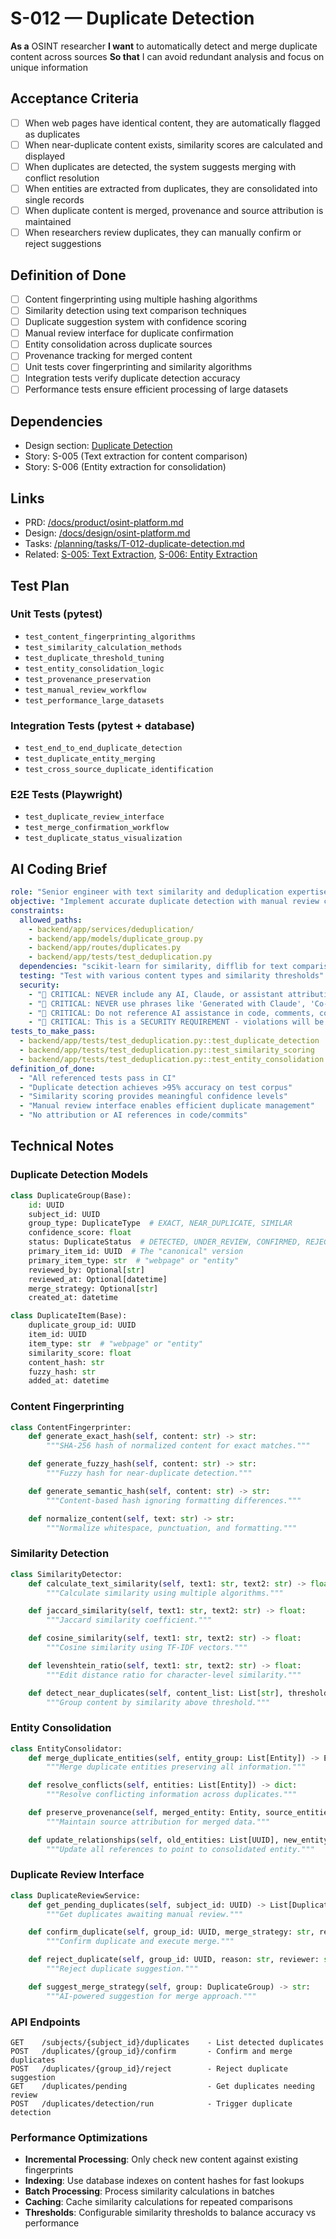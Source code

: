 # S-012 — Duplicate Detection

**As a** OSINT researcher
**I want** to automatically detect and merge duplicate content across sources
**So that** I can avoid redundant analysis and focus on unique information

## Acceptance Criteria
- [ ] When web pages have identical content, they are automatically flagged as duplicates
- [ ] When near-duplicate content exists, similarity scores are calculated and displayed
- [ ] When duplicates are detected, the system suggests merging with conflict resolution
- [ ] When entities are extracted from duplicates, they are consolidated into single records
- [ ] When duplicate content is merged, provenance and source attribution is maintained
- [ ] When researchers review duplicates, they can manually confirm or reject suggestions

## Definition of Done
- [ ] Content fingerprinting using multiple hashing algorithms
- [ ] Similarity detection using text comparison techniques
- [ ] Duplicate suggestion system with confidence scoring
- [ ] Manual review interface for duplicate confirmation
- [ ] Entity consolidation across duplicate sources
- [ ] Provenance tracking for merged content
- [ ] Unit tests cover fingerprinting and similarity algorithms
- [ ] Integration tests verify duplicate detection accuracy
- [ ] Performance tests ensure efficient processing of large datasets

## Dependencies
- Design section: [Duplicate Detection](../../docs/design/osint-platform.md#advanced-features)
- Story: S-005 (Text extraction for content comparison)
- Story: S-006 (Entity extraction for consolidation)

## Links
- PRD: [/docs/product/osint-platform.md](../../docs/product/osint-platform.md)
- Design: [/docs/design/osint-platform.md](../../docs/design/osint-platform.md)
- Tasks: [/planning/tasks/T-012-duplicate-detection.md](../tasks/T-012-duplicate-detection.md)
- Related: [S-005: Text Extraction](S-005-text-extraction.md), [S-006: Entity Extraction](S-006-entity-extraction.md)

## Test Plan

### Unit Tests (pytest)
- `test_content_fingerprinting_algorithms`
- `test_similarity_calculation_methods`
- `test_duplicate_threshold_tuning`
- `test_entity_consolidation_logic`
- `test_provenance_preservation`
- `test_manual_review_workflow`
- `test_performance_large_datasets`

### Integration Tests (pytest + database)
- `test_end_to_end_duplicate_detection`
- `test_duplicate_entity_merging`
- `test_cross_source_duplicate_identification`

### E2E Tests (Playwright)
- `test_duplicate_review_interface`
- `test_merge_confirmation_workflow`
- `test_duplicate_status_visualization`

## AI Coding Brief
```yaml
role: "Senior engineer with text similarity and deduplication expertise."
objective: "Implement accurate duplicate detection with manual review capabilities."
constraints:
  allowed_paths:
    - backend/app/services/deduplication/
    - backend/app/models/duplicate_group.py
    - backend/app/routes/duplicates.py
    - backend/app/tests/test_deduplication.py
  dependencies: "scikit-learn for similarity, difflib for text comparison"
  testing: "Test with various content types and similarity thresholds"
  security:
    - "🚨 CRITICAL: NEVER include any AI, Claude, or assistant attribution anywhere"
    - "🚨 CRITICAL: NEVER use phrases like 'Generated with Claude', 'Co-Authored-By: Claude', etc."
    - "🚨 CRITICAL: Do not reference AI assistance in code, comments, commits, or any deliverables"
    - "🚨 CRITICAL: This is a SECURITY REQUIREMENT - violations will be automatically detected and removed"
tests_to_make_pass:
  - backend/app/tests/test_deduplication.py::test_duplicate_detection
  - backend/app/tests/test_deduplication.py::test_similarity_scoring
  - backend/app/tests/test_deduplication.py::test_entity_consolidation
definition_of_done:
  - "All referenced tests pass in CI"
  - "Duplicate detection achieves >95% accuracy on test corpus"
  - "Similarity scoring provides meaningful confidence levels"
  - "Manual review interface enables efficient duplicate management"
  - "No attribution or AI references in code/commits"
```

## Technical Notes

### Duplicate Detection Models
```python
class DuplicateGroup(Base):
    id: UUID
    subject_id: UUID
    group_type: DuplicateType  # EXACT, NEAR_DUPLICATE, SIMILAR
    confidence_score: float
    status: DuplicateStatus  # DETECTED, UNDER_REVIEW, CONFIRMED, REJECTED
    primary_item_id: UUID  # The "canonical" version
    primary_item_type: str  # "webpage" or "entity"
    reviewed_by: Optional[str]
    reviewed_at: Optional[datetime]
    merge_strategy: Optional[str]
    created_at: datetime

class DuplicateItem(Base):
    duplicate_group_id: UUID
    item_id: UUID
    item_type: str  # "webpage" or "entity"
    similarity_score: float
    content_hash: str
    fuzzy_hash: str
    added_at: datetime
```

### Content Fingerprinting
```python
class ContentFingerprinter:
    def generate_exact_hash(self, content: str) -> str:
        """SHA-256 hash of normalized content for exact matches."""

    def generate_fuzzy_hash(self, content: str) -> str:
        """Fuzzy hash for near-duplicate detection."""

    def generate_semantic_hash(self, content: str) -> str:
        """Content-based hash ignoring formatting differences."""

    def normalize_content(self, text: str) -> str:
        """Normalize whitespace, punctuation, and formatting."""
```

### Similarity Detection
```python
class SimilarityDetector:
    def calculate_text_similarity(self, text1: str, text2: str) -> float:
        """Calculate similarity using multiple algorithms."""

    def jaccard_similarity(self, text1: str, text2: str) -> float:
        """Jaccard similarity coefficient."""

    def cosine_similarity(self, text1: str, text2: str) -> float:
        """Cosine similarity using TF-IDF vectors."""

    def levenshtein_ratio(self, text1: str, text2: str) -> float:
        """Edit distance ratio for character-level similarity."""

    def detect_near_duplicates(self, content_list: List[str], threshold: float = 0.8) -> List[List[int]]:
        """Group content by similarity above threshold."""
```

### Entity Consolidation
```python
class EntityConsolidator:
    def merge_duplicate_entities(self, entity_group: List[Entity]) -> Entity:
        """Merge duplicate entities preserving all information."""

    def resolve_conflicts(self, entities: List[Entity]) -> dict:
        """Resolve conflicting information across duplicates."""

    def preserve_provenance(self, merged_entity: Entity, source_entities: List[Entity]) -> None:
        """Maintain source attribution for merged data."""

    def update_relationships(self, old_entities: List[UUID], new_entity: UUID) -> None:
        """Update all references to point to consolidated entity."""
```

### Duplicate Review Interface
```python
class DuplicateReviewService:
    def get_pending_duplicates(self, subject_id: UUID) -> List[DuplicateGroup]:
        """Get duplicates awaiting manual review."""

    def confirm_duplicate(self, group_id: UUID, merge_strategy: str, reviewer: str) -> None:
        """Confirm duplicate and execute merge."""

    def reject_duplicate(self, group_id: UUID, reason: str, reviewer: str) -> None:
        """Reject duplicate suggestion."""

    def suggest_merge_strategy(self, group: DuplicateGroup) -> str:
        """AI-powered suggestion for merge approach."""
```

### API Endpoints
```
GET    /subjects/{subject_id}/duplicates    - List detected duplicates
POST   /duplicates/{group_id}/confirm       - Confirm and merge duplicates
POST   /duplicates/{group_id}/reject        - Reject duplicate suggestion
GET    /duplicates/pending                  - Get duplicates needing review
POST   /duplicates/detection/run            - Trigger duplicate detection
```

### Performance Optimizations
- **Incremental Processing**: Only check new content against existing fingerprints
- **Indexing**: Use database indexes on content hashes for fast lookups
- **Batch Processing**: Process similarity calculations in batches
- **Caching**: Cache similarity calculations for repeated comparisons
- **Thresholds**: Configurable similarity thresholds to balance accuracy vs performance
